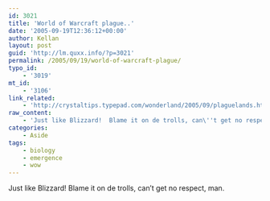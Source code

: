 ```yaml
---
id: 3021
title: 'World of Warcraft plague..'
date: '2005-09-19T12:36:12+00:00'
author: Kellan
layout: post
guid: 'http://lm.quxx.info/?p=3021'
permalink: /2005/09/19/world-of-warcraft-plague/
typo_id:
    - '3019'
mt_id:
    - '3106'
link_related:
    - 'http://crystaltips.typepad.com/wonderland/2005/09/plaguelands.html'
raw_content:
    - 'Just like Blizzard!  Blame it on de trolls, can\''t get no respect, man.'
categories:
    - Aside
tags:
    - biology
    - emergence
    - wow
---
```


Just like Blizzard! Blame it on de trolls, can’t get no respect, man.